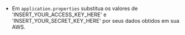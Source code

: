 - Em `application.properties` substitua os valores de 'INSERT_YOUR_ACCESS_KEY_HERE' e 'INSERT_YOUR_SECRET_KEY_HERE' por seus dados
obtidos em sua AWS.

